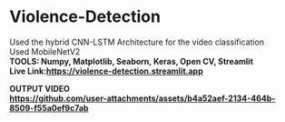 # Violence-Detection
Used the hybrid CNN-LSTM Architecture for the video classification<br>
Used MobileNetV2 <br>
<b>TOOLS:<b> Numpy, Matplotlib, Seaborn, Keras, Open CV, Streamlit
<br>Live Link:https://violence-detection.streamlit.app

OUTPUT VIDEO <br>
https://github.com/user-attachments/assets/b4a52aef-2134-464b-8509-f55a0ef9c7ab


